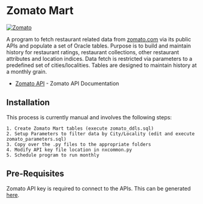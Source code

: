 # Zomato Mart


[![Zomato](https://b.zmtcdn.com/images/logo/zomato_logo.svg)](http://www.zomato.com)

A program to fetch restaurant related data from [zomato.com](https://www.zomato.com) via its public APIs and populate a set of Oracle tables. Purpose is to build and maintain history for restaurant ratings, restaurant collections, other restaurant attributes and location indices. Data fetch is restricted via parameters to a predefined set of cities/localities. Tables are designed to maintain history at a monthly grain. 

* [Zomato API](https://developers.zomato.com/api) - Zomato API Documentation

Installation
------------
This process is currently manual and involves the following steps:

    1. Create Zomato Mart tables (execute zomato_ddls.sql)
    2. Setup Parameters to filter data by City/Locality (edit and execute zomato_parameters.sql)
    3. Copy over the .py files to the appropriate folders
    4. Modify API key file location in nxcommon.py
    5. Schedule program to run monthly

Pre-Requisites
------------
Zomato API key is required to connect to the APIs. This can be generated [here](https://developers.zomato.com/api).
